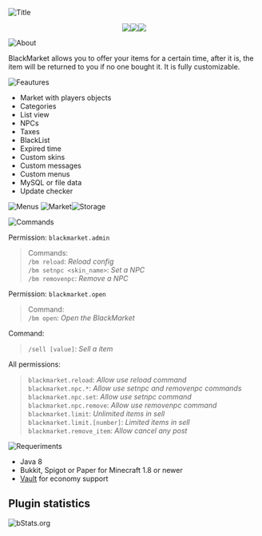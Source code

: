 ![Title](https://i.ibb.co/KDp1Nz9/title.png)
<p align="center"><a href="https://www.spigotmc.org/resources/authors/minecraftdorado.70124/"><img src="https://i.ibb.co/mCh2wcF/other.png"></a><a href="https://discord.gg/gBd9SYUHba"><img src="https://i.ibb.co/ygccR2z/discord.png"></a><a href="https://paypal.me/minecraftdorado?locale.x=es_XC"><img src="https://i.ibb.co/hYWgRrY/donate.png"></a></p>

![About](https://i.ibb.co/HXp4kq7/about.png)

BlackMarket allows you to offer your items for a certain time, after it is, the item will be returned to you if no one bought it. It is fully customizable.

![Feautures](https://i.ibb.co/pPPwGH7/features.png)
- Market with players objects
- Categories
- List view
- NPCs
- Taxes
- BlackList
- Expired time
- Custom skins
- Custom messages
- Custom menus
- MySQL or file data
- Update checker

![Menus](https://i.ibb.co/5vtcxDZ/menus.png)
![Market](https://i.ibb.co/BKR9Bd4/market.png)![Storage](https://i.ibb.co/2sNc04P/storage.png)

![Commands](https://i.ibb.co/ZfwgXHy/commands.png)

Permission: <code>blackmarket.admin</code>
> Commands:
<br/><code>/bm reload</code>: *Reload config*
<br/><code>/bm setnpc <skin_name></code>: *Set a NPC*
<br/><code>/bm removenpc</code>: *Remove a NPC*

Permission: <code>blackmarket.open</code>
> Command:
<br/><code>/bm open</code>: *Open the BlackMarket*

Command:
> <code>/sell [value]</code>: *Sell a item*

All permissions:
><code>blackmarket.reload</code>: *Allow use reload command*
<br/><code>blackmarket.npc.*</code>: *Allow use setnpc and removenpc commands*
<br/><code>blackmarket.npc.set</code>: *Allow use setnpc command*
<br/><code>blackmarket.npc.remove</code>: *Allow use removenpc command*
<br/><code>blackmarket.limit</code>: *Unlimited items in sell*
<br/><code>blackmarket.limit.[number]</code>: *Limited items in sell*
<br/><code>blackmarket.remove_item</code>: *Allow cancel any post*

![Requeriments](https://i.ibb.co/WzxwdRp/requeriments.png)
- Java 8
- Bukkit, Spigot or Paper for Minecraft 1.8 or newer
- [Vault](https://www.spigotmc.org/resources/vault.34315/) for economy support

## Plugin statistics
![bStats.org](https://bstats.org/signatures/bukkit/BlackMarket.svg)
